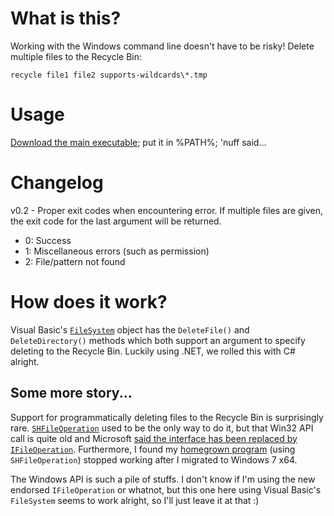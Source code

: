 # What is this?

Working with the Windows command line doesn't have to be risky! Delete multiple files to the Recycle Bin:

    recycle file1 file2 supports-wildcards\*.tmp

# Usage

[Download the main executable](https://github.com/kizzx2/cmd-recycle/downloads); put it in %PATH%; 'nuff said...

# Changelog

v0.2 - Proper exit codes when encountering error. If multiple files are given, the exit code for the last argument will be returned.

- 0: Success
- 1: Miscellaneous errors (such as permission)
- 2: File/pattern not found

# How does it work?

Visual Basic's [`FileSystem`][vb_filesystem] object has the `DeleteFile()` and `DeleteDirectory()` methods which both support an argument to specify deleting to the Recycle Bin. Luckily using .NET, we rolled this with C# alright.

## Some more story...

Support for programmatically deleting files to the Recycle Bin is surprisingly rare. [`SHFileOperation`][shfileoperation] used to be the only way to do it, but that Win32 API call is quite old and Microsoft [said the interface has been replaced by `IFileOperation`][replaced_with_ifileoperation]. Furthermore, I found my [homegrown program](http://kizzx2.com/blog/index.php/2008/09/27/windows-delete-to-recycle-bin-from-the-command-line/) (using `SHFileOperation`) stopped working after I migrated to Windows 7 x64.

The Windows API is such a pile of stuffs. I don't know if I'm using the new endorsed `IFileOperation` or whatnot, but this one here using Visual Basic's `FileSystem` seems to work alright, so I'll just leave it at that :)

[vb_filesystem]: http://msdn.microsoft.com/en-us/library/0b485hf7(VS.80).aspx
[shfileoperation]: http://msdn.microsoft.com/en-us/library/bb762164(VS.85).aspx
[replaced_with_ifileoperation]: http://msdn.microsoft.com/en-us/library/bb775771(VS.85).aspx
